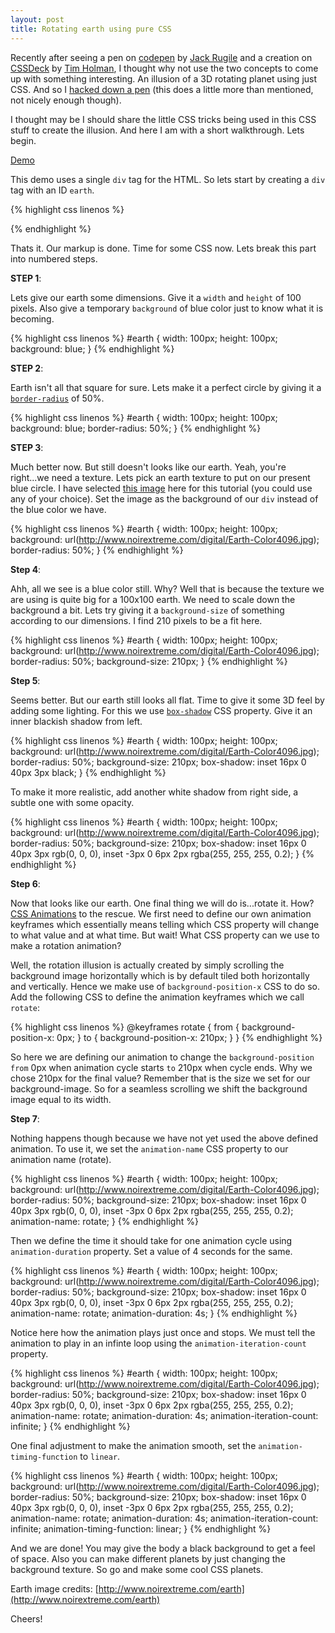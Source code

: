 ```yaml
---
layout: post
title: Rotating earth using pure CSS
---
```


Recently after seeing a pen on <a target="_blank" href="http://www.codepen.io">codepen</a> by [Jack Rugile](http://codepen.io/jackrugile/pen/sadvF) and a creation on [CSSDeck](http://www.cssdeck.com) by [Tim Holman](http://cssdeck.com/labs/animated-map-icon), I thought why not use the two concepts to come up with something interesting. An illusion of a 3D rotating planet using just CSS. And so I [hacked down a pen](http://codepen.io/chinchang/pen/ygHBc) (this does a little more than mentioned, not nicely enough though). 

I thought may be I should share the little CSS tricks being used in this CSS stuff to create the illusion. And here I am with a short walkthrough. Lets begin.

<a href="http://codepen.io/chinchang/pen/xCkus" target="_blank" class="button demo">Demo</a>

This demo uses a single <code>div</code> tag for the HTML. So lets start by creating a <code>div</code> tag with an ID <code>earth</code>.

{% highlight css linenos %}
<div id="earth"></div>
{% endhighlight %}

Thats it. Our markup is done. Time for some CSS now. Lets break this part into numbered steps.

**STEP 1**: 

Lets give our earth some dimensions. Give it a <code>width</code> and <code>height</code> of 100 pixels. Also give a temporary <code>background</code> of blue color just to know what it is becoming.

{% highlight css linenos %}
#earth {
	width: 100px;
	height: 100px;
	background: blue;
}
{% endhighlight %}

**STEP 2**: 

Earth isn't all that square for sure. Lets make it a perfect circle by giving it a [<code>border-radius</code>](https://developer.mozilla.org/en-US/docs/CSS/border-radius) of 50%.

{% highlight css linenos %}
#earth {
	width: 100px;
	height: 100px;
	background: blue;
	border-radius: 50%;
}
{% endhighlight %}

**STEP 3**: 

Much better now. But still doesn't looks like our earth. Yeah, you're right...we need a texture. Lets pick an earth texture to put on our present blue circle. I have selected [this image](http://www.noirextreme.com/digital/Earth-Color4096.jpg) here for this tutorial (you could use any of your choice). Set the image as the background of our <code>div</code> instead of the blue color we have.

{% highlight css linenos %}
#earth {
	width: 100px;
	height: 100px;
	background: url(http://www.noirextreme.com/digital/Earth-Color4096.jpg);
	border-radius: 50%;
}
{% endhighlight %}

**Step 4**: 

Ahh, all we see is a blue color still. Why? Well that is because the texture we are using is quite big for a 100x100 earth. We need to scale down the background a bit. Lets try giving it a <code>background-size</code> of something according to our dimensions. I find 210 pixels to be a fit here.

{% highlight css linenos %}
#earth {
	width: 100px;
	height: 100px;
	background: url(http://www.noirextreme.com/digital/Earth-Color4096.jpg);
	border-radius: 50%;
	background-size: 210px;
}
{% endhighlight %}

**Step 5**:

Seems better. But our earth still looks all flat. Time to give it some 3D feel by adding some lighting. For this we use [<code>box-shadow</code>](https://developer.mozilla.org/en-US/docs/CSS/box-shadow) CSS property. Give it an inner blackish shadow from left.

{% highlight css linenos %}
#earth {
	width: 100px;
	height: 100px;
	background: url(http://www.noirextreme.com/digital/Earth-Color4096.jpg);
	border-radius: 50%;
	background-size: 210px;
	box-shadow: inset 16px 0 40px 3px black;
}
{% endhighlight %}

To make it more realistic, add another white shadow from right side, a subtle one with some opacity.

{% highlight css linenos %}
#earth {
	width: 100px;
	height: 100px;
	background: url(http://www.noirextreme.com/digital/Earth-Color4096.jpg);
	border-radius: 50%;
	background-size: 210px;
	box-shadow: inset 16px 0 40px 3px rgb(0, 0, 0),
		inset -3px 0 6px 2px rgba(255, 255, 255, 0.2);
}
{% endhighlight %}

**Step 6**:

Now that looks like our earth. One final thing we will do is...rotate it. How? [CSS Animations](https://developer.mozilla.org/en-US/docs/CSS/Using_CSS_animations) to the rescue. We first need to define our own animation keyframes which essentially means telling which CSS property will change to what value and at what time. But wait! What CSS property can we use to make a rotation animation?

Well, the rotation illusion is actually created by simply scrolling the background image horizontally which is by default tiled both horizontally and vertically. Hence we make use of <code>background-position-x</code> CSS to do so. Add the following CSS to define the animation keyframes which we call <code>rotate</code>:

{% highlight css linenos %}
@keyframes rotate {
  from { background-position-x: 0px; }
  to { background-position-x: 210px; }
}
{% endhighlight %}

So here we are defining our animation to change the <code>background-position</code> <code>from</code> 0px when animation cycle starts <code>to</code> 210px when cycle ends. Why we chose 210px for the final value? Remember that is the size we set for our background-image. So for a seamless scrolling we shift the background image equal to its width.

**Step 7**: 

Nothing happens though because we have not yet used the above defined animation. To use it, we set the <code>animation-name</code> CSS property to our animation name (rotate).

{% highlight css linenos %}
#earth {
	width: 100px;
	height: 100px;
	background: url(http://www.noirextreme.com/digital/Earth-Color4096.jpg);
	border-radius: 50%;
	background-size: 210px;
	box-shadow: inset 16px 0 40px 3px rgb(0, 0, 0),
		inset -3px 0 6px 2px rgba(255, 255, 255, 0.2);
	animation-name: rotate;
}
{% endhighlight %}

Then we define the time it should take for one animation cycle using <code>animation-duration</code> property. Set a value of 4 seconds for the same.

{% highlight css linenos %}
#earth {
	width: 100px;
	height: 100px;
	background: url(http://www.noirextreme.com/digital/Earth-Color4096.jpg);
	border-radius: 50%;
	background-size: 210px;
	box-shadow: inset 16px 0 40px 3px rgb(0, 0, 0),
		inset -3px 0 6px 2px rgba(255, 255, 255, 0.2);
	animation-name: rotate;
	animation-duration: 4s;
}
{% endhighlight %}

Notice here how the animation plays just once and stops. We must tell the animation to play in an infinte loop using the <code>animation-iteration-count</code> property.

{% highlight css linenos %}
#earth {
	width: 100px;
	height: 100px;
	background: url(http://www.noirextreme.com/digital/Earth-Color4096.jpg);
	border-radius: 50%;
	background-size: 210px;
	box-shadow: inset 16px 0 40px 3px rgb(0, 0, 0),
		inset -3px 0 6px 2px rgba(255, 255, 255, 0.2);
	animation-name: rotate;
	animation-duration: 4s;
	animation-iteration-count: infinite;
}
{% endhighlight %}

One final adjustment to make the animation smooth, set the <code>animation-timing-function</code> to <code>linear</code>.

{% highlight css linenos %}
#earth {
	width: 100px;
	height: 100px;
	background: url(http://www.noirextreme.com/digital/Earth-Color4096.jpg);
	border-radius: 50%;
	background-size: 210px;
	box-shadow: inset 16px 0 40px 3px rgb(0, 0, 0),
		inset -3px 0 6px 2px rgba(255, 255, 255, 0.2);
	animation-name: rotate;
	animation-duration: 4s;
	animation-iteration-count: infinite;
	animation-timing-function: linear;
}
{% endhighlight %}

And we are done! You may give the body a black background to get a feel of space. Also you can make different planets by just changing the background texture. So go and make some cool CSS planets.

Earth image credits: [http://www.noirextreme.com/earth](http://www.noirextreme.com/earth)

Cheers!